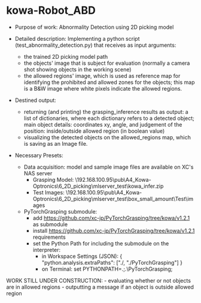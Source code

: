 # kowa-Robot_ABD
* Purpose of work: Abnormality Detection using 2D picking model
* Detailed description:
 Implementing a python script (test_abnormality_detection.py) that receives as input arguments:
    - the trained 2D picking model path
    - the objects' image that is subject for evaluation (normally a camera shot showing objects in the working scene)
    - the allowed regions' image, which is used as reference map for identifying the prohibited and allowed zones for the objects; this map is a B&W image where white pixels indicate the allowed regions.
* Destined output:
    - returning (and printing) the grasping_inference results as output: a list of dictionaries, where each dictionary refers to a detected object; main object details: coordinates xy, angle, and judgement of the position: inside/outside allowed region (in boolean value)
    - visualizing the detected objects on the allowed_regions map, which is saving as an Image file.

* Necessary Presets:
    * Data acquisition: model and sample image files are available on XC's NAS server
        - Grasping Model: \\192.168.100.95\pub\A4_Kowa-Optronics\6_2D_picking\mlserver_test\kowa_infer.zip
        - Test Images: \\192.168.100.95\pub\A4_Kowa-Optronics\6_2D_picking\mlserver_test\box_small_amount\Test\images
    * PyTorchGrasping submodule:
        - add https://github.com/xc-jp/PyTorchGrasping/tree/kowa/v1.2.1 as submodule
        - install https://github.com/xc-jp/PyTorchGrasping/tree/kowa/v1.2.1 requirements
        - set the Python Path for including the submodule on the interpreter:
            - in Workspace Settings (JSON): 
                {
                    "python.analysis.extraPaths": ["./,   "./PyTorchGrasping"]
                }
            - on Terminal: set PYTHONPATH=.;.\PyTorchGrasping;

WORK STILL UNDER CONSTRUCTION:
    - evaluating whether or not objects are in allowed regions
    - outputting a message if an object is outside allowed region
